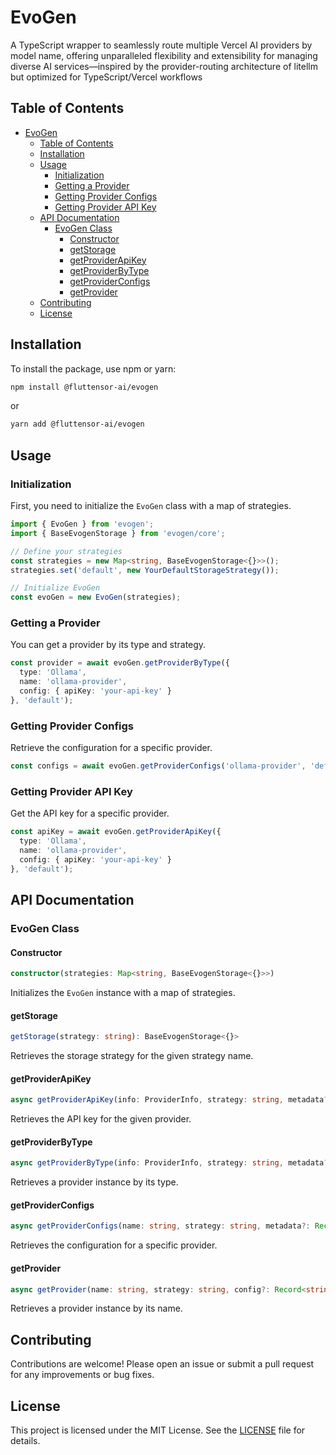 # EvoGen

A TypeScript wrapper to seamlessly route multiple Vercel AI providers by model name, offering unparalleled flexibility and extensibility for managing diverse AI services—inspired by the provider-routing architecture of litellm but optimized for TypeScript/Vercel workflows
## Table of Contents

- [EvoGen](#evogen)
  - [Table of Contents](#table-of-contents)
  - [Installation](#installation)
  - [Usage](#usage)
    - [Initialization](#initialization)
    - [Getting a Provider](#getting-a-provider)
    - [Getting Provider Configs](#getting-provider-configs)
    - [Getting Provider API Key](#getting-provider-api-key)
  - [API Documentation](#api-documentation)
    - [EvoGen Class](#evogen-class)
      - [Constructor](#constructor)
      - [getStorage](#getstorage)
      - [getProviderApiKey](#getproviderapikey)
      - [getProviderByType](#getproviderbytype)
      - [getProviderConfigs](#getproviderconfigs)
      - [getProvider](#getprovider)
  - [Contributing](#contributing)
  - [License](#license)

## Installation

To install the package, use npm or yarn:

```sh
npm install @fluttensor-ai/evogen
```

or

```sh
yarn add @fluttensor-ai/evogen
```

## Usage

### Initialization

First, you need to initialize the `EvoGen` class with a map of strategies.

```typescript
import { EvoGen } from 'evogen';
import { BaseEvogenStorage } from 'evogen/core';

// Define your strategies
const strategies = new Map<string, BaseEvogenStorage<{}>>();
strategies.set('default', new YourDefaultStorageStrategy());

// Initialize EvoGen
const evoGen = new EvoGen(strategies);
```

### Getting a Provider

You can get a provider by its type and strategy.

```typescript
const provider = await evoGen.getProviderByType({
  type: 'Ollama',
  name: 'ollama-provider',
  config: { apiKey: 'your-api-key' }
}, 'default');
```

### Getting Provider Configs

Retrieve the configuration for a specific provider.

```typescript
const configs = await evoGen.getProviderConfigs('ollama-provider', 'default');
```

### Getting Provider API Key

Get the API key for a specific provider.

```typescript
const apiKey = await evoGen.getProviderApiKey({
  type: 'Ollama',
  name: 'ollama-provider',
  config: { apiKey: 'your-api-key' }
}, 'default');
```

## API Documentation

### EvoGen Class

#### Constructor

```typescript
constructor(strategies: Map<string, BaseEvogenStorage<{}>>)
```

Initializes the `EvoGen` instance with a map of strategies.

#### getStorage

```typescript
getStorage(strategy: string): BaseEvogenStorage<{}>
```

Retrieves the storage strategy for the given strategy name.

#### getProviderApiKey

```typescript
async getProviderApiKey(info: ProviderInfo, strategy: string, metadata?: Record<string, any>): Promise<string>
```

Retrieves the API key for the given provider.

#### getProviderByType

```typescript
async getProviderByType(info: ProviderInfo, strategy: string, metadata?: Record<string, any>): Promise<BaseEvogenProvider<any>>
```

Retrieves a provider instance by its type.

#### getProviderConfigs

```typescript
async getProviderConfigs(name: string, strategy: string, metadata?: Record<string, any>): Promise<Record<string, any>>
```

Retrieves the configuration for a specific provider.

#### getProvider

```typescript
async getProvider(name: string, strategy: string, config?: Record<string, any>, metadata?: Record<string, any>): Promise<BaseEvogenProvider<any>>
```

Retrieves a provider instance by its name.

## Contributing

Contributions are welcome! Please open an issue or submit a pull request for any improvements or bug fixes.

## License

This project is licensed under the MIT License. See the [LICENSE](LICENSE) file for details.
